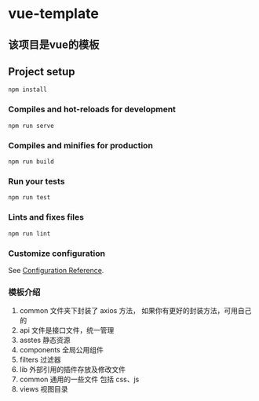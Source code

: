 # vue-template
 ## 该项目是vue的模板
## Project setup

```
npm install
```

### Compiles and hot-reloads for development

```
npm run serve
```

### Compiles and minifies for production

```
npm run build
```

### Run your tests

```
npm run test
```

### Lints and fixes files

```
npm run lint
```

### Customize configuration

See [Configuration Reference](https://cli.vuejs.org/config/).

### 模板介绍

1. common 文件夹下封装了 axios 方法， 如果你有更好的封装方法，可用自己的
2. api 文件是接口文件，统一管理
3. asstes 静态资源
4. components 全局公用组件
5. filters 过滤器
6. lib 外部引用的插件存放及修改文件
7. common 通用的一些文件 包括 css、js
8. views 视图目录
